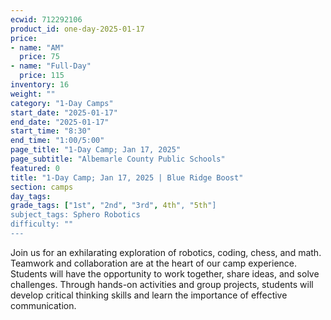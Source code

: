 ```yaml
---
ecwid: 712292106
product_id: one-day-2025-01-17
price:
- name: "AM"
  price: 75
- name: "Full-Day"
  price: 115
inventory: 16
weight: ""
category: "1-Day Camps"
start_date: "2025-01-17"
end_date: "2025-01-17"
start_time: "8:30"
end_time: "1:00/5:00"
page_title: "1-Day Camp; Jan 17, 2025"
page_subtitle: "Albemarle County Public Schools"
featured: 0
title: "1-Day Camp; Jan 17, 2025 | Blue Ridge Boost"
section: camps
day_tags: 
grade_tags: ["1st", "2nd", "3rd", 4th", "5th"]
subject_tags: Sphero Robotics
difficulty: ""
---
```

Join us for an exhilarating exploration of robotics, coding, chess, and math. Teamwork and collaboration are at the heart of our camp experience. Students will have the opportunity to work together, share ideas, and solve challenges. Through hands-on activities and group projects, students will develop critical thinking skills and learn the importance of effective communication.
